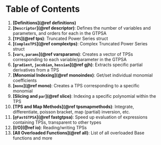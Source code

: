 # Table of Contents

1. **[Definitions](@ref definitions)**
2. **[`Descriptor`](@ref descriptor)**: Defines the number of variables and parameters, and orders for each in the GTPSA
3. **[`TPS`](@ref tps)**: Truncated Power Series struct
4. **[`ComplexTPS`](@ref complextps)**: Complex Truncated Power Series struct
5. **[`vars`, `params`](@ref varsparams)**: Creates a vector of TPSs corresponding to each variable/parameter in the GTPSA
6. **[`gradient`, `jacobian`, `hessian`](@ref gjh)**: Extracts specific partial derivatives from a TPS
7. **[Monomial Indexing](@ref monoindex)**: Get/set individual monomial coefficients
8. **[`mono`](@ref mono)**: Creates a TPS corresponding to a specific monomial
9. **[Slicing and `par`](@ref slice)**: Indexing a specific polynomial within the TPS
10. **[TPS and Map Methods](@ref tpsmapmethods)**: Integrate, differentiate, poisson bracket, map (partial) inversion, etc.
11. **[`@FastGTPSA`](@ref fastgtpsa)**: Speed up evaluation of expressions containing TPSs, transparent to other types
12. **[I/O](@ref io)**: Reading/writing TPSs
13. **[All Overloaded Functions](@ref all)**: List of all overloaded Base functions and more 